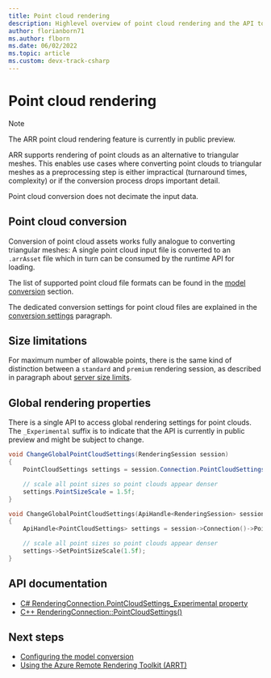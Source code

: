 ```yaml
---
title: Point cloud rendering
description: Highlevel overview of point cloud rendering and the API to change global point cloud settings
author: florianborn71
ms.author: flborn
ms.date: 06/02/2022
ms.topic: article
ms.custom: devx-track-csharp
---
```


# Point cloud rendering

> [!NOTE]
> The ARR point cloud rendering feature is currently in public preview.

ARR supports rendering of point clouds as an alternative to triangular meshes. This enables use cases where converting point clouds to triangular meshes as a preprocessing step is either impractical (turnaround times, complexity) or if the conversion process drops important detail.

Point cloud conversion does not decimate the input data.

## Point cloud conversion

Conversion of point cloud assets works fully analogue to converting triangular meshes: A single point cloud input file is converted to an `.arrAsset` file which in turn can be consumed by the runtime API for loading.

The list of supported point cloud file formats can be found in the [model conversion](../../how-tos/conversion/model-conversion.md#point-clouds) section.

The dedicated conversion settings for point cloud files are explained in the [conversion settings](../../how-tos/conversion/configure-model-conversion.md#settings-for-point-clouds) paragraph.

## Size limitations

For maximum number of allowable points, there is the same kind of distinction between a `standard` and `premium` rendering session, as described in paragraph about [server size limits](../../reference/limits.md#overall-number-of-primitives).

## Global rendering properties

There is a single API to access global rendering settings for point clouds. The `_Experimental` suffix is to indicate that the API is currently in public preview and might be subject to change.

```cs
void ChangeGlobalPointCloudSettings(RenderingSession session)
{
    PointCloudSettings settings = session.Connection.PointCloudSettings_Experimental;

    // scale all point sizes so point clouds appear denser
    settings.PointSizeScale = 1.5f;
}
```

```cpp
void ChangeGlobalPointCloudSettings(ApiHandle<RenderingSession> session)
{
    ApiHandle<PointCloudSettings> settings = session->Connection()->PointCloudSettings_Experimental();

    // scale all point sizes so point clouds appear denser
    settings->SetPointSizeScale(1.5f);
}
```

## API documentation

* [C# RenderingConnection.PointCloudSettings_Experimental property](/dotnet/api/microsoft.azure.remoterendering.renderingconnection.pointcloudsettings_experimental)
* [C++ RenderingConnection::PointCloudSettings()](/cpp/api/remote-rendering/renderingconnection#pointcloudsettings_experimental)

## Next steps

* [Configuring the model conversion](../../how-tos/conversion/configure-model-conversion.md)
* [Using the Azure Remote Rendering Toolkit (ARRT)](../../samples/azure-remote-rendering-asset-tool.md)